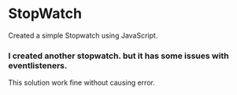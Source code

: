 # StopWatch

Created a simple Stopwatch using JavaScript.

### I created another stopwatch. but it has some issues with eventlisteners.

This solution work fine without causing error.